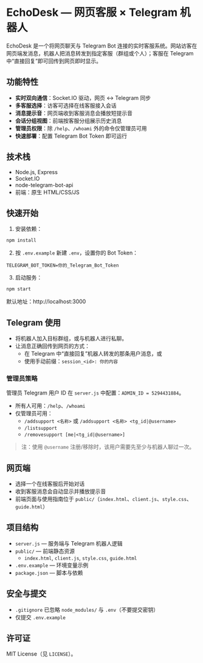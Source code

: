 # EchoDesk — 网页客服 × Telegram 机器人

EchoDesk 是一个将网页聊天与 Telegram Bot 连接的实时客服系统。网站访客在网页端发消息，机器人把消息转发到指定客服（群组或个人）；客服在 Telegram 中“直接回复”即可回传到网页即时显示。

## 功能特性
- **实时双向通信**：Socket.IO 驱动，网页 ↔ Telegram 同步
- **多客服选择**：访客可选择在线客服接入会话
- **消息提示音**：网页端收到客服消息会播放短提示音
- **会话分组视图**：前端按客服分组展示历史消息
- **管理员权限**：除 `/help`、`/whoami` 外的命令仅管理员可用
- **快速部署**：配置 Telegram Bot Token 即可运行

## 技术栈
- Node.js, Express
- Socket.IO
- node-telegram-bot-api
- 前端：原生 HTML/CSS/JS

## 快速开始
1. 安装依赖：
```bash
npm install
```

2. 按 `.env.example` 新建 `.env`，设置你的 Bot Token：
```env
TELEGRAM_BOT_TOKEN=你的_Telegram_Bot_Token
```

3. 启动服务：
```bash
npm start
```
默认地址：http://localhost:3000

## Telegram 使用
- 将机器人加入目标群组，或与机器人进行私聊。
- 让消息正确回传到网页的方式：
  - 在 Telegram 中“直接回复”机器人转发的那条用户消息，或
  - 使用手动前缀：`session_<id>: 你的内容`

### 管理员策略
管理员 Telegram 用户 ID 在 `server.js` 中配置：`ADMIN_ID = 5294431884`。
- 所有人可用：`/help`、`/whoami`
- 仅管理员可用：
  - `/addsupport <名称>` 或 `/addsupport <名称> <tg_id|@username>`
  - `/listsupport`
  - `/removesupport [me|<tg_id|@username>]`
> 注：使用 `@username` 注册/移除时，该用户需要先至少与机器人聊过一次。

## 网页端
- 选择一个在线客服后开始对话
- 收到客服消息会自动显示并播放提示音
- 前端页面与使用指南位于 `public/`（`index.html`、`client.js`、`style.css`、`guide.html`）

## 项目结构
- `server.js` — 服务端与 Telegram 机器人逻辑
- `public/` — 前端静态资源
  - `index.html`, `client.js`, `style.css`, `guide.html`
- `.env.example` — 环境变量示例
- `package.json` — 脚本与依赖

## 安全与提交
- `.gitignore` 已忽略 `node_modules/` 与 `.env`（不要提交密钥）
- 仅提交 `.env.example`

## 许可证
MIT License（见 `LICENSE`）。
